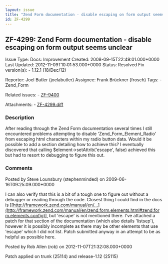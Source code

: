 ```yaml
---
layout: issue
title: "Zend Form documentation - disable escaping on form output seems unclear"
id: ZF-4299
---
```


ZF-4299: Zend Form documentation - disable escaping on form output seems unclear
--------------------------------------------------------------------------------

 Issue Type: Docs: Improvement Created: 2008-09-15T22:49:01.000+0000 Last Updated: 2012-11-09T10:01:53.000+0000 Status: Resolved Fix version(s): - 1.12.1 (18/Dec/12)
 
 Reporter:  Joel Butler (joelabutler)  Assignee:  Frank Brückner (frosch)  Tags: - Zend\_Form
 
 Related issues: - [ZF-9400](/issues/browse/ZF-9400)
 
 Attachments: - [ZF-4299.diff](/issues/secure/attachment/12014/ZF-4299.diff)
 
### Description

After reading through the Zend Form documentation several times I still encountered problems attempting to disable 'Zend\_Form\_Element\_Radio' from escaping html characters within my radio button data. Would it be possible to add a section detailing how to achieve this? I eventually discovered that calling $element->setAttrib('escape', false) achieved this but had to resort to debugging to figure this out.

 

 

### Comments

Posted by Steve Lounsbury (stephenminded) on 2009-06-16T09:25:09.000+0000

I can also verify that this is a bit of a tough one to figure out without a debugger or reading through the code. Closest thing I could find in the docs is [[http://framework.zend.com/manual/en/…](http://framework.zend.com/manual/en/zend.form.elements.html#zend.form.elements.config)], but 'escape' is not mentioned there. I've attached a patch for that section of the documentation (which also details 'listsep'), however it is possibly incomplete as there may be other elements that use 'escape' which I did not list. Patch submitted anyway in an attempt to be as helpful as possible here.

 

 

Posted by Rob Allen (rob) on 2012-11-07T21:32:08.000+0000

Patch applied on trunk (25114) and release-1.12 (25115)

 

 